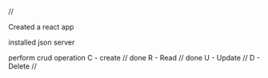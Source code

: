 //

Created a react app

installed json server 

perform crud operation 
C - create  // done
R - Read    // done
U - Update  // 
D - Delete  //

